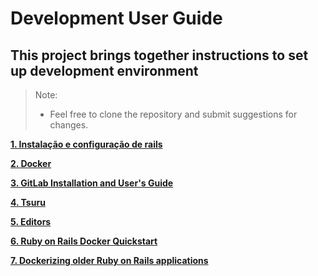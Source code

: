 # Development User Guide

## This project brings together instructions to set up development environment

> Note:
> * Feel free to clone the repository and submit suggestions for changes.

**[1. Instalação e configuração de rails](Instalacao_configuracao_rails.md)**

**[2. Docker](docker/Docker.md)**

**[3. GitLab Installation and User's Guide](Gitlab.md)**

**[4. Tsuru](tsuru/Tsuru.md)**

**[5. Editors](Editors.md)**

**[6. Ruby on Rails Docker Quickstart](ruby_on_rails_docker_quickstart.md)**

**[7. Dockerizing older Ruby on Rails applications](dockerizing_older_ruby_on_rails_applications.md)**